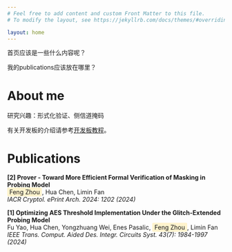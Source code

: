 ```yaml
---
# Feel free to add content and custom Front Matter to this file.
# To modify the layout, see https://jekyllrb.com/docs/themes/#overriding-theme-defaults

layout: home
---
```

<style>
 	.highlight {
            background-color: #fff3cd;
            padding: 2px 5px;
            border-radius: 3px;
        }
</style>
首页应该是一些什么内容呢？

我的publications应该放在哪里？

# About me

研究兴趣：形式化验证、侧信道掩码

有关开发板的介绍请参考[开发板教程](./tutorials/boards/intro.md)。

# Publications
**[2] Prover - Toward More Efficient Formal Verification of Masking in Probing Model**\
<span class="highlight">Feng Zhou</span>, Hua Chen, Limin Fan\
*IACR Cryptol. ePrint Arch. 2024: 1202 (2024)*

**[1] Optimizing AES Threshold Implementation Under the Glitch-Extended Probing Model**\
Fu Yao, Hua Chen, Yongzhuang Wei, Enes Pasalic, <span class="highlight">Feng Zhou</span>, Limin Fan\
*IEEE Trans. Comput. Aided Des. Integr. Circuits Syst. 43(7): 1984-1997 (2024)*

